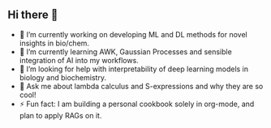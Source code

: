 ## Hi there 👋

- 🔭 I’m currently working on developing ML and DL methods for novel insights in bio/chem.
- 🌱 I’m currently learning AWK, Gaussian Processes and sensible integration of AI into my workflows.
- 🤔 I’m looking for help with interpretability of deep learning models in biology and biochemistry.
- 💬 Ask me about lambda calculus and S-expressions and why they are so cool!
- ⚡ Fun fact: I am building a personal cookbook solely in org-mode, and plan to apply RAGs on it. 
